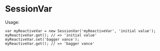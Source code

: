 # SessionVar

Usage:

    var myReactiveVar = new SessionVar('myReactiveVar', 'initial value');
    myReactiveVar.get(); // => 'initial value'
    myReactiveVar.set('bagger vance');
    myReactiveVar.get(); // => 'bagger vance'
    
